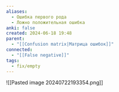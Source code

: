 ```yaml
---
aliases:
  - Ошибка первого рода
  - Ложно положительная ошибка
anki: false
created: 2024-06-18 19:48
parent:
  - "[[Confusion matrix|Матрица ошибок]]"
connected:
  - "[[False negative]]"
tags:
  - fix/empty
---
```


![[Pasted image 20240722193354.png]]